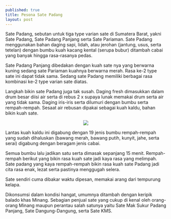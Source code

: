 ```yaml
---
published: true
title: Pesona Sate Padang
layout: post
---
```

Sate Padang, sebutan untuk tiga type varian sate di Sumatera Barat, yakni Sate Padang, Sate Padang Panjang serta Sate Pariaman. Sate Padang menggunakan bahan daging sapi, lidah, atau jerohan (jantung, usus, serta tetelan) dengan bumbu kuah kacang kental (serupa bubur) ditambah cabai yang banyak hingga rasa-rasanya pedas. 

Sate Padang Panjang dibedakan dengan kuah sate nya yang berwarna kuning sedang sate Pariaman kuahnya berwarna merah. Rasa ke-2 type sate ini dapat tidak sama. Sedang sate Padang memiliki berbagai rasa kombinasi ke-2 type varian sate diatas. 

Langkah bikin sate Padang juga tak susah. Daging fresh dimasukkan dalam drum besar diisi air serta di rebus 2 x supaya lunak memakai drum serta air yang tidak sama. Daging iris-iris serta dilumuri dengan bumbu serta rempah-rempah. Sesaat air rebusan dipakai sebagai kuah kaldu, bahan bikin kuah sate. 

<center><img src="http://www.resepharian.com/wp-content/uploads/2016/06/Cara-Membuat-Sate-Padang.jpg"></center>

Lantas kuah kaldu ini digabung dengan 19 jenis bumbu rempah-rempah yang sudah dihaluskan (bawang merah, bawang putih, kunyit, jahe, serta serai) digabung dengan beragam jenis cabai. 

Semua bumbu lalu jadikan satu serta dimasak sepanjang 15 menit. Rempah-rempah berikut yang bikin rasa kuah sate jadi kaya rasa yang melimpah. Sate padang yang kaya rempah-rempah bikin rasa kuah sate Padang jadi cita rasa enak, lezat serta pastinya menggugah selera. 

Sate sendiri cuma dibakar waktu dipesan, memakai arang dari tempurung kelapa. 

Dikonsumsi dalam kondisi hangat, umumnya ditambah dengan keripik balado khas Minang. Sebagian penjual sate yang cukup di kenal oleh orang-orang Minang maupun perantau salah satunya yaitu Sate Mak Sukur Padang Panjang, Sate Dangung-Dangung, serta Sate KMS.